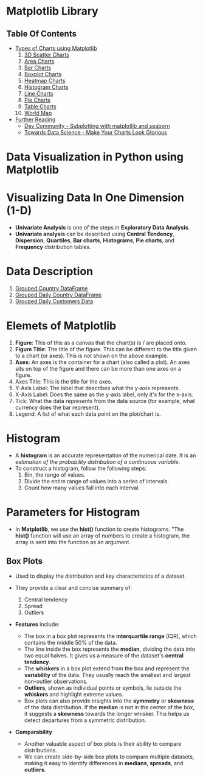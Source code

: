 # Matplotlib Library

## Table Of Contents

- [Types of Charts using Matplotlib]()
  1. [3D Scatter Charts](https://github.com/nyangweso-rodgers/Data_Analytics/blob/main/Analytics-with-Python/Python-Modules-for-Data-Analysis/Matplotlib-Module/3D-Scatter-Chart-with-Matplotlib.ipynb)
  2. [Area Charts](https://github.com/nyangweso-rodgers/Data_Analytics/blob/main/Analytics-with-Python/Python-Modules-for-Data-Analysis/Matplotlib-Module/Area-Charts-with-Matplotlib.ipynb)
  3. [Bar Charts](https://github.com/nyangweso-rodgers/Data_Analytics/blob/main/Analytics-with-Python/Python-Modules-for-Data-Analysis/Matplotlib-Module/Bar-Chart-with-Matplotlib.ipynb)
  4. [Boxplot Charts](https://github.com/nyangweso-rodgers/Data_Analytics/blob/main/Analytics-with-Python/Python-Modules-for-Data-Analysis/Matplotlib-Module/Boxplot-Chart-with-Matplotlib.ipynb)
  5. [Heatmap Charts](https://github.com/nyangweso-rodgers/Data_Analytics/blob/main/Analytics-with-Python/Python-Modules-for-Data-Analysis/Matplotlib-Module/Heatmap-with-Matplotlib.ipynb)
  6. [Histogram Charts](https://github.com/nyangweso-rodgers/Data_Analytics/blob/main/Analytics-with-Python/Python-Modules-for-Data-Analysis/Matplotlib-Module/Histogram-Chart-with-Matplotlib.ipynb)
  7. [Line Charts](https://github.com/nyangweso-rodgers/Data_Analytics/blob/main/Analytics-with-Python/Python-Modules-for-Data-Analysis/Matplotlib-Module/Line-Chart-with-Matplotlib.ipynb)
  8. [Pie Charts](https://github.com/nyangweso-rodgers/Data_Analytics/blob/main/Analytics-with-Python/Python-Modules-for-Data-Analysis/Matplotlib-Module/Pie-Chart-with-Matplotlib.ipynb)
  9. [Table Charts](https://github.com/nyangweso-rodgers/Data_Analytics/blob/main/Analytics-with-Python/Python-Modules-for-Data-Analysis/Matplotlib-Module/Table-with-Matplotlib.ipynb)
  10. [World Map](https://github.com/nyangweso-rodgers/Data_Analytics/blob/main/Analytics-with-Python/Python-Modules-for-Data-Analysis/Matplotlib-Module/World-Map-Chart-with-Matplotlib.ipynb)
- [Further Reading]()
  - [Dev Community - Subplotting with matplotlib and seaborn](https://dev.to/thalesbruno/subplotting-with-matplotlib-and-seaborn-5ei8)
  - [Towards Data Science - Make Your Charts Look Glorious](https://towardsdatascience.com/make-your-charts-look-glorious-9ce3fa310b70)

# Data Visualization in Python using Matplotlib

# Visualizing Data In One Dimension (1-D)

- **Univariate Analysis** is one of the steps in **Exploratory Data Analysis**.
- **Univariate analysis** can be described using **Central Tendency**, **Dispersion**, **Quartiles**, **Bar charts**, **Histograms**, **Pie charts**, and **Frequency** distribution tables.

# Data Description

1. [Grouped Country DataFrame](https://raw.githubusercontent.com/nyangweso-rodgers/Data_Analytics/main/Analytics-with-Python/Exploratory-Data-Analysis-with-Python/Exploratory-Data-Analysis-for-Online-Retail-Store/grouped_country_data.csv)
2. [Grouped Daily Country DataFrame](https://github.com/nyangweso-rodgers/Data_Analytics/blob/main/Analytics-with-Python/Exploratory-Data-Analysis-with-Python/Exploratory-Data-Analysis-for-Online-Retail-Store/grouped_daily_country_df.csv)
3. [Grouped Daily Customers Data](https://raw.githubusercontent.com/nyangweso-rodgers/Data_Analytics/main/Analytics-with-Python/Exploratory-Data-Analysis-with-Python/Exploratory-Data-Analysis-for-Online-Retail-Store/grouped_daily_customer_data.csv)

# Elemets of Matplotlib

1. **Figure**: This of this as a canvas that the chart(s) is / are placed onto.
2. **Figure Title**: The title of the figure. This can be different to the title given to a chart (or axes). This is not shown on the above example.
3. **Axes**: An axes is the container for a chart (also called a plot). An axes sits on top of the figure and there can be more than one axes on a figure.
4. Axes Title: This is the title for the axes.
5. Y-Axis Label: The label that describes what the y-axis represents.
6. X-Axis Label: Does the same as the y-axis label, only it's for the x-axis.
7. Tick: What the data represents from the data source (for example, what currency does the bar represent).
8. Legend: A list of what each data point on the plot/chart is.

# Histogram

- A **histogram** is an accurate representation of the numerical date. It is an _estimation of the probability distribution of a continuous variable_.
- To construct a histogram, follow the following steps:
  1. Bin, the range of values.
  2. Divide the entire range of values into a series of intervals.
  3. Count how many values fall into each interval.

# Parameters for Histogram

- In **Matplotlib**, we use the **hist()** function to create histograms. "The **hist()** function will use an array of numbers to create a histogram, the array is sent into the function as an argument.

## Box Plots

- Used to display the distribution and key characteristics of a dataset.
- They provide a clear and concise summary of:

  1. Central tendency
  2. Spread
  3. Outliers

- **Features** include:
  - The box in a box plot represents the **interquartile range** (IQR), which contains the middle 50% of the data.
  - The line inside the box represents the **median**, dividing the data into two equal halves. It gives us a measure of the dataset's **central tendency**.
  - The **whiskers** in a box plot extend from the box and represent the **variability** of the data. They usually reach the smallest and largest non-outlier observations.
  - **Outliers**, shown as individual points or symbols, lie outside the **whiskers** and highlight extreme values.
  - Box plots can also provide insights into the **symmetry** or **skewness** of the data distribution. If the **median** is not in the center of the box, it suggests a **skewness** towards the longer whisker. This helps us detect departures from a symmetric distribution.
- **Comparability**
  - Another valuable aspect of box plots is their ability to compare distributions.
  - We can create side-by-side box plots to compare multiple datasets, making it easy to identify differences in **medians**, **spreads**, and **outliers**.
